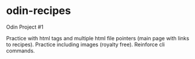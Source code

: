 # odin-recipes

Odin Project #1

Practice with html tags and multiple html file pointers (main page with links to recipes).
Practice including images (royalty free).
Reinforce cli commands.
